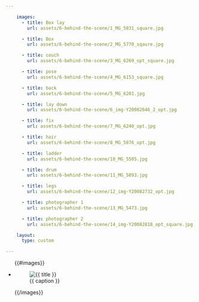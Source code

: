 ```yaml
---

    images:
      - title: Box lay
        url: assets/6-behind-the-scene/1_MG_5831_square.jpg

      - title: Box
        url: assets/6-behind-the-scene/2_MG_5770_sqaure.jpg

      - title: couch
        url: assets/6-behind-the-scene/3_MG_6269_opt_square.jpg

      - title: pose
        url: assets/6-behind-the-scene/4_MG_6153_square.jpg

      - title: back
        url: assets/6-behind-the-scene/5_MG_6201.jpg

      - title: lay down
        url: assets/6-behind-the-scene/6_img-Y20082646_2_opt.jpg

      - title: fix
        url: assets/6-behind-the-scene/7_MG_6240_opt.jpg

      - title: hair
        url: assets/6-behind-the-scene/8_MG_5876_opt.jpg

      - title: ladder
        url: assets/6-behind-the-scene/10_MG_5505.jpg

      - title: drum
        url: assets/6-behind-the-scene/11_MG_5893.jpg

      - title: legs
        url: assets/6-behind-the-scene/12_img-Y20082732_opt.jpg

      - title: photographer 1
        url: assets/6-behind-the-scene/13_MG_5473.jpg

      - title: photographer 2
        url: assets/6-behind-the-scene/14_img-Y20082818_opt_square.jpg

    layout:
      type: custom

---
```


<div class="content">
  <ul class="polaroids">
  {{#images}}
    <li class="polaroid-wrap">
      <figure class="polaroid">
        <img src="{{ url }}" alt="{{ title }}" title="{{ title }}">
        <figcaption>{{ caption }}</figcaption>
      </figure>
    </li>
  {{/images}}
  </ul>
</div>
